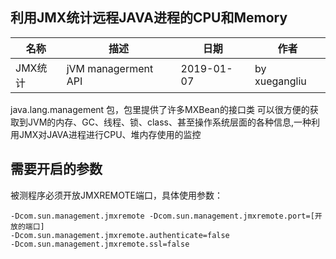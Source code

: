 利用JMX统计远程JAVA进程的CPU和Memory
---
|名称|描述|日期|作者|
|---|---|---|---|
|JMX统计|jVM managerment API|2019-01-07|by xuegangliu|

java.lang.management 包，包里提供了许多MXBean的接口类
可以很方便的获取到JVM的内存、GC、线程、锁、class、甚至操作系统层面的各种信息,一种利用JMX对JAVA进程进行CPU、堆内存使用的监控

## 需要开启的参数
被测程序必须开放JMXREMOTE端口，具体使用参数：

```
-Dcom.sun.management.jmxremote -Dcom.sun.management.jmxremote.port=[开放的端口]
-Dcom.sun.management.jmxremote.authenticate=false 
-Dcom.sun.management.jmxremote.ssl=false
```